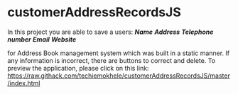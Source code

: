 # customerAddressRecordsJS
In this project you are able to save a users:
  ***Name*** 
  ***Address*** 
  ***Telephone number***
  ***Email***
  ***Website***
  
for Address Book management system which was built in a static manner. If any information is incorrect, there are buttons to correct and delete. To preview the application, please click on this link: https://raw.githack.com/techiemokhele/customerAddressRecordsJS/master/index.html
